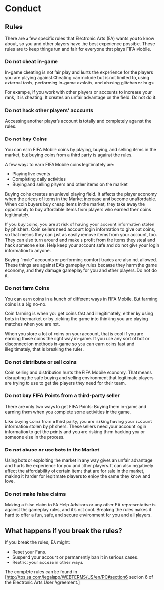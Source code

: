 
# Conduct
## Rules

There are a few specific rules that Electronic Arts (EA) wants you to know about, so you and other players have the best experience possible. These rules are to keep things fun and fair for everyone that plays FIFA Mobile.

### Do not cheat in-game
In-game cheating is not fair play and hurts the experience for the players you are playing against.Cheating can include but is not limited to, using external tools, performing in-game exploits, and abusing glitches or bugs.

For example, if you work with other players or accounts to increase your rank, it is cheating. It creates an unfair advantage on the field. Do not do it.

### Do not hack other players’ accounts
Accessing another player’s account is totally and completely against the rules.

### Do not buy Coins
You can earn FIFA Mobile coins by playing, buying, and selling items in the market, but buying coins from a third party is against the rules.

A few ways to earn FIFA Mobile coins legitimately are:
* Playing live events
* Completing daily activities
* Buying and selling players and other items on the market

Buying coins creates an unlevel playing field. It affects the player economy when the prices of items in the Market increase and become unaffordable. When coin buyers buy cheap items in the market, they take away the opportunity to buy affordable items from players who earned their coins legitimately.

If you buy coins, you are at risk of having your account information stolen by phishers. Coin sellers need account login information to give out coins, so that means they can just as easily remove items from your account, too. They can also turn around and make a profit from the items they steal and hack someone else. Help keep your account safe and do not give your login information to anyone.

Buying “mule” accounts or performing comfort trades are also not allowed. These things are against EA’s gameplay rules because they harm the game economy, and they damage gameplay for you and other players. Do not do it.

### Do not farm Coins
You can earn coins in a bunch of different ways in FIFA Mobile. But farming coins is a big no-no.

Coin farming is when you get coins fast and illegitimately, either by using bots in the market or by tricking the game into thinking you are playing matches when you are not.

When you store a lot of coins on your account, that is cool if you are earning those coins the right way in-game. If you use any sort of bot or disconnection methods in-game so you can earn coins fast and illegitimately, that is breaking the rules.

### Do not distribute or sell coins
Coin selling and distribution hurts the FIFA Mobile economy. That means disrupting the safe buying and selling environment that legitimate players are trying to use to get the players they need for their team.

### Do not buy FIFA Points from a third-party seller
There are only two ways to get FIFA Points: Buying them in-game and earning them when you complete some activities in the game.

Like buying coins from a third party, you are risking having your account information stolen by phishers. These sellers need your account login information to get the points and you are risking them hacking you or someone else in the process.

### Do not abuse or use bots in the Market
Using bots or exploiting the market in any way gives an unfair advantage and hurts the experience for you and other players. It can also negatively affect the affordability of certain items that are for sale in the market, making it harder for legitimate players to enjoy the game they know and love.

### Do not make false claims
Making a false claim to EA Help Advisors or any other EA representative is against the gameplay rules, and it’s not cool. Breaking the rules makes it hard to offer a fun, safe, and secure environment for you and all players.

## What happens if you break the rules?

If you break the rules, EA might:

* Reset your Fans.
* Suspend your account or permanently ban it in serious cases.
* Restrict your access in other ways.

The complete rules can be found in [http://tos.ea.com/legalapp/WEBTERMS/US/en/PC#section6 section 6 of the Electronic Arts User Agreement.]
